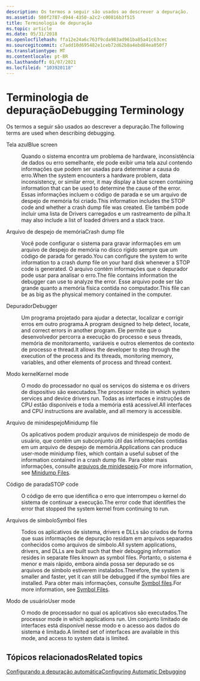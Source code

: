 ```yaml
---
description: Os termos a seguir são usados ao descrever a depuração.
ms.assetid: 580f2787-d944-4350-a2c2-c00816b3f515
title: Terminologia de depuração
ms.topic: article
ms.date: 05/31/2018
ms.openlocfilehash: ffa12e24a6c763f9cda983ad961ba85a41c63cec
ms.sourcegitcommit: c7add10d695482e1ceb72d62b8a4ebd84ea050f7
ms.translationtype: MT
ms.contentlocale: pt-BR
ms.lasthandoff: 01/07/2021
ms.locfileid: "103920118"
---
```

# <a name="debugging-terminology"></a><span data-ttu-id="7e904-103">Terminologia de depuração</span><span class="sxs-lookup"><span data-stu-id="7e904-103">Debugging Terminology</span></span>

<span data-ttu-id="7e904-104">Os termos a seguir são usados ao descrever a depuração.</span><span class="sxs-lookup"><span data-stu-id="7e904-104">The following terms are used when describing debugging.</span></span>

<dl> <dt>

<span data-ttu-id="7e904-105"><span id="Blue_screen"></span><span id="blue_screen"></span><span id="BLUE_SCREEN"></span>Tela azul</span><span class="sxs-lookup"><span data-stu-id="7e904-105"><span id="Blue_screen"></span><span id="blue_screen"></span><span id="BLUE_SCREEN"></span>Blue screen</span></span>
</dt> <dd>

<span data-ttu-id="7e904-106">Quando o sistema encontra um problema de hardware, inconsistência de dados ou erro semelhante, ele pode exibir uma tela azul contendo informações que podem ser usadas para determinar a causa do erro.</span><span class="sxs-lookup"><span data-stu-id="7e904-106">When the system encounters a hardware problem, data inconsistency, or similar error, it may display a blue screen containing information that can be used to determine the cause of the error.</span></span> <span data-ttu-id="7e904-107">Essas informações incluem o código de parada e se um arquivo de despejo de memória foi criado.</span><span class="sxs-lookup"><span data-stu-id="7e904-107">This information includes the STOP code and whether a crash dump file was created.</span></span> <span data-ttu-id="7e904-108">Ele também pode incluir uma lista de Drivers carregados e um rastreamento de pilha.</span><span class="sxs-lookup"><span data-stu-id="7e904-108">It may also include a list of loaded drivers and a stack trace.</span></span>

</dd> <dt>

<span data-ttu-id="7e904-109"><span id="Crash_dump_file"></span><span id="crash_dump_file"></span><span id="CRASH_DUMP_FILE"></span>Arquivo de despejo de memória</span><span class="sxs-lookup"><span data-stu-id="7e904-109"><span id="Crash_dump_file"></span><span id="crash_dump_file"></span><span id="CRASH_DUMP_FILE"></span>Crash dump file</span></span>
</dt> <dd>

<span data-ttu-id="7e904-110">Você pode configurar o sistema para gravar informações em um arquivo de despejo de memória no disco rígido sempre que um código de parada for gerado.</span><span class="sxs-lookup"><span data-stu-id="7e904-110">You can configure the system to write information to a crash dump file on your hard disk whenever a STOP code is generated.</span></span> <span data-ttu-id="7e904-111">O arquivo contém informações que o depurador pode usar para analisar o erro.</span><span class="sxs-lookup"><span data-stu-id="7e904-111">The file contains information the debugger can use to analyze the error.</span></span> <span data-ttu-id="7e904-112">Esse arquivo pode ser tão grande quanto a memória física contida no computador.</span><span class="sxs-lookup"><span data-stu-id="7e904-112">This file can be as big as the physical memory contained in the computer.</span></span>

</dd> <dt>

<span data-ttu-id="7e904-113"><span id="Debugger"></span><span id="debugger"></span><span id="DEBUGGER"></span>Depurador</span><span class="sxs-lookup"><span data-stu-id="7e904-113"><span id="Debugger"></span><span id="debugger"></span><span id="DEBUGGER"></span>Debugger</span></span>
</dt> <dd>

<span data-ttu-id="7e904-114">Um programa projetado para ajudar a detectar, localizar e corrigir erros em outro programa.</span><span class="sxs-lookup"><span data-stu-id="7e904-114">A program designed to help detect, locate, and correct errors in another program.</span></span> <span data-ttu-id="7e904-115">Ele permite que o desenvolvedor percorra a execução do processo e seus threads, memória de monitoramento, variáveis e outros elementos de contexto de processo e thread.</span><span class="sxs-lookup"><span data-stu-id="7e904-115">It allows the developer to step through the execution of the process and its threads, monitoring memory, variables, and other elements of process and thread context.</span></span>

</dd> <dt>

<span data-ttu-id="7e904-116"><span id="Kernel_mode"></span><span id="kernel_mode"></span><span id="KERNEL_MODE"></span>Modo kernel</span><span class="sxs-lookup"><span data-stu-id="7e904-116"><span id="Kernel_mode"></span><span id="kernel_mode"></span><span id="KERNEL_MODE"></span>Kernel mode</span></span>
</dt> <dd>

<span data-ttu-id="7e904-117">O modo do processador no qual os serviços do sistema e os drivers de dispositivo são executados.</span><span class="sxs-lookup"><span data-stu-id="7e904-117">The processor mode in which system services and device drivers run.</span></span> <span data-ttu-id="7e904-118">Todas as interfaces e instruções de CPU estão disponíveis e toda a memória está acessível.</span><span class="sxs-lookup"><span data-stu-id="7e904-118">All interfaces and CPU instructions are available, and all memory is accessible.</span></span>

</dd> <dt>

<span data-ttu-id="7e904-119"><span id="Minidump_file"></span><span id="minidump_file"></span><span id="MINIDUMP_FILE"></span>Arquivo de minidespejo</span><span class="sxs-lookup"><span data-stu-id="7e904-119"><span id="Minidump_file"></span><span id="minidump_file"></span><span id="MINIDUMP_FILE"></span>Minidump file</span></span>
</dt> <dd>

<span data-ttu-id="7e904-120">Os aplicativos podem produzir arquivos de minidespejo de modo de usuário, que contêm um subconjunto útil das informações contidas em um arquivo de despejo de memória.</span><span class="sxs-lookup"><span data-stu-id="7e904-120">Applications can produce user-mode minidump files, which contain a useful subset of the information contained in a crash dump file.</span></span> <span data-ttu-id="7e904-121">Para obter mais informações, consulte [arquivos de minidespejo](minidump-files.md).</span><span class="sxs-lookup"><span data-stu-id="7e904-121">For more information, see [Minidump Files](minidump-files.md).</span></span>

</dd> <dt>

<span data-ttu-id="7e904-122"><span id="STOP_code"></span><span id="stop_code"></span><span id="STOP_CODE"></span>Código de parada</span><span class="sxs-lookup"><span data-stu-id="7e904-122"><span id="STOP_code"></span><span id="stop_code"></span><span id="STOP_CODE"></span>STOP code</span></span>
</dt> <dd>

<span data-ttu-id="7e904-123">O código de erro que identifica o erro que interrompeu o kernel do sistema de continuar a execução.</span><span class="sxs-lookup"><span data-stu-id="7e904-123">The error code that identifies the error that stopped the system kernel from continuing to run.</span></span>

</dd> <dt>

<span data-ttu-id="7e904-124"><span id="Symbol_files"></span><span id="symbol_files"></span><span id="SYMBOL_FILES"></span>Arquivos de símbolo</span><span class="sxs-lookup"><span data-stu-id="7e904-124"><span id="Symbol_files"></span><span id="symbol_files"></span><span id="SYMBOL_FILES"></span>Symbol files</span></span>
</dt> <dd>

<span data-ttu-id="7e904-125">Todos os aplicativos de sistema, drivers e DLLs são criados de forma que suas informações de depuração residam em arquivos separados conhecidos como arquivos de símbolo.</span><span class="sxs-lookup"><span data-stu-id="7e904-125">All system applications, drivers, and DLLs are built such that their debugging information resides in separate files known as symbol files.</span></span> <span data-ttu-id="7e904-126">Portanto, o sistema é menor e mais rápido, embora ainda possa ser depurado se os arquivos de símbolo estiverem instalados.</span><span class="sxs-lookup"><span data-stu-id="7e904-126">Therefore, the system is smaller and faster, yet it can still be debugged if the symbol files are installed.</span></span> <span data-ttu-id="7e904-127">Para obter mais informações, consulte [Symbol files](symbol-files.md).</span><span class="sxs-lookup"><span data-stu-id="7e904-127">For more information, see [Symbol Files](symbol-files.md).</span></span>

</dd> <dt>

<span data-ttu-id="7e904-128"><span id="User_mode"></span><span id="user_mode"></span><span id="USER_MODE"></span>Modo de usuário</span><span class="sxs-lookup"><span data-stu-id="7e904-128"><span id="User_mode"></span><span id="user_mode"></span><span id="USER_MODE"></span>User mode</span></span>
</dt> <dd>

<span data-ttu-id="7e904-129">O modo de processador no qual os aplicativos são executados.</span><span class="sxs-lookup"><span data-stu-id="7e904-129">The processor mode in which applications run.</span></span> <span data-ttu-id="7e904-130">Um conjunto limitado de interfaces está disponível nesse modo e o acesso aos dados do sistema é limitado.</span><span class="sxs-lookup"><span data-stu-id="7e904-130">A limited set of interfaces are available in this mode, and access to system data is limited.</span></span>

</dd> </dl>

## <a name="related-topics"></a><span data-ttu-id="7e904-131">Tópicos relacionados</span><span class="sxs-lookup"><span data-stu-id="7e904-131">Related topics</span></span>

<dl> <dt>

[<span data-ttu-id="7e904-132">Configurando a depuração automática</span><span class="sxs-lookup"><span data-stu-id="7e904-132">Configuring Automatic Debugging</span></span>](configuring-automatic-debugging.md)
</dt> </dl>

 

 



